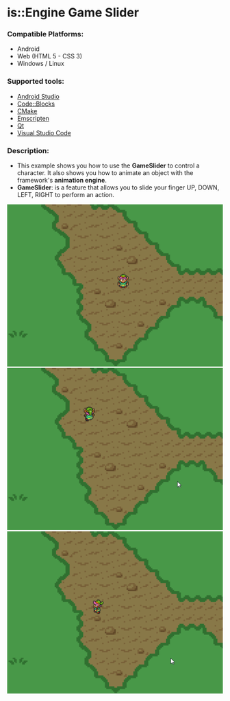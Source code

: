 # is::Engine Game Slider
### Compatible Platforms:
- Android
- Web (HTML 5 - CSS 3)
- Windows / Linux

### Supported tools:
- [Android Studio](https://github.com/Is-Daouda/is-Engine#-android-studio)
- [Code::Blocks](https://github.com/Is-Daouda/is-Engine#-codeblocks)
- [CMake](https://github.com/Is-Daouda/is-Engine#-cmake)
- [Emscripten](https://github.com/Is-Daouda/is-Engine#-web-html-5---css-3)
- [Qt](https://github.com/Is-Daouda/is-Engine#-qt)
- [Visual Studio Code](https://github.com/Is-Daouda/is-Engine#-visual-studio-code)

### Description:
- This example shows you how to use the **GameSlider** to control a character. It also shows you how to animate an object with the framework's **animation engine**.
- **GameSlider**: is a feature that allows you to slide your finger UP, DOWN, LEFT, RIGHT to perform an action.

![image 1](./images/image_1.png)
![image 2](./images/image_2.png)
![image 3](./images/image_3.png)